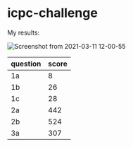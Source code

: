 # icpc-challenge

My results:

![Screenshot from 2021-03-11 12-00-55](https://user-images.githubusercontent.com/3639429/110777563-89301380-8261-11eb-9b30-2a8115bd0d38.png)

|question|score|
|-|-|
|1a|8|
|1b|26|
|1c|28|
|2a|442|
|2b|524|
|3a|307|
